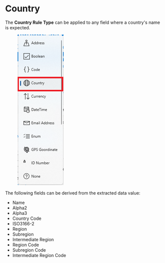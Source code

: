 # Country

The **Country Rule Type** can be applied to any field where a country's name is expected.

<figure><img src="../.gitbook/assets/image (7).png" alt=""><figcaption></figcaption></figure>

The following fields can be derived from the extracted data value:

* Name
* Alpha2
* Alpha3
* Country Code
* ISO3166-2
* Region
* Subregion
* Intermediate Region
* Region Code
* Subregion Code
* Intermediate Region Code
